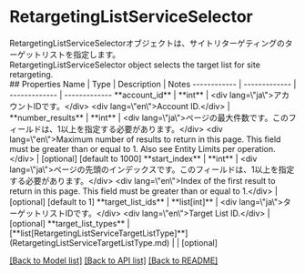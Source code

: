 # RetargetingListServiceSelector

<div lang=\"ja\">RetargetingListServiceSelectorオブジェクトは、サイトリターゲティングのターゲットリストを指定します。</div> <div lang=\"en\">RetargetingListServiceSelector object selects the target list for site retargeting.</div> 
## Properties
Name | Type | Description | Notes
------------ | ------------- | ------------- | -------------
**account_id** | **int** | &lt;div lang&#x3D;\&quot;ja\&quot;&gt;アカウントIDです。&lt;/div&gt; &lt;div lang&#x3D;\&quot;en\&quot;&gt;Account ID.&lt;/div&gt;  | 
**number_results** | **int** | &lt;div lang&#x3D;\&quot;ja\&quot;&gt;ページの最大件数です。このフィールドは、1以上を指定する必要があります。&lt;/div&gt; &lt;div lang&#x3D;\&quot;en\&quot;&gt;Maximum number of results to return in this page. This field must be greater than or equal to 1. Also see Entity Limits per operation.&lt;/div&gt;  | [optional] [default to 1000]
**start_index** | **int** | &lt;div lang&#x3D;\&quot;ja\&quot;&gt;ページの先頭のインデックスです。このフィールドは、1以上を指定する必要があります。&lt;/div&gt; &lt;div lang&#x3D;\&quot;en\&quot;&gt;Index of the first result to return in this page. This field must be greater than or equal to 1.&lt;/div&gt;  | [optional] [default to 1]
**target_list_ids** | **list[int]** | &lt;div lang&#x3D;\&quot;ja\&quot;&gt;ターゲットリストIDです。&lt;/div&gt; &lt;div lang&#x3D;\&quot;en\&quot;&gt;Target List ID.&lt;/div&gt;  | [optional] 
**target_list_types** | [**list[RetargetingListServiceTargetListType]**](RetargetingListServiceTargetListType.md) |  | [optional] 

[[Back to Model list]](../README.md#documentation-for-models) [[Back to API list]](../README.md#documentation-for-api-endpoints) [[Back to README]](../README.md)


